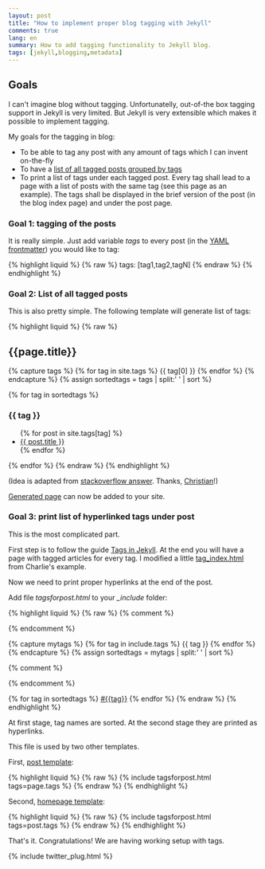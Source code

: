 ```yaml
---
layout: post
title: "How to implement proper blog tagging with Jekyll"
comments: true
lang: en
summary: How to add tagging functionality to Jekyll blog.
tags: [jekyll,blogging,metadata]
---
```


<h2>Goals</h2>

I can't imagine blog without tagging. Unfortunatelly, out-of-the box tagging support in Jekyll is very limited. But Jekyll is very extensible which makes it possible to implement tagging.

My goals for the tagging in blog:

+ To be able to tag any post with any amount of tags which I can invent on-the-fly
+ To have a [list of all tagged posts grouped by tags]({{site.baseurl}}/tags/)
+ To print a list of tags under each tagged post. Every tag shall lead to a page with a list of posts with the same tag (see this page as an example). The tags shall be displayed in the brief version of the post (in the blog index page) and under the post page.

<!--break-->

<h3>Goal 1: tagging of the posts</h3>

It is really simple. Just add variable *tags* to every post (in the [YAML frontmatter](http://jekyllrb.com/docs/frontmatter/)) you would like to tag:

{% highlight liquid %}
{% raw %}
tags: [tag1,tag2,tagN]
{% endraw %}
{% endhighlight %}

<h3>Goal 2: List of all tagged posts</h3>
This is also pretty simple. The following template will generate list of tags:

{% highlight liquid %}
{% raw %}
<h2>{{page.title}}</h2>

{% capture tags %}
  {% for tag in site.tags %}
    {{ tag[0] }}
  {% endfor %}
{% endcapture %}
{% assign sortedtags = tags | split:' ' | sort %}

{% for tag in sortedtags %}
  <h3 id="{{ tag | escape }}">{{ tag }}</h3>
  <ul>
  {% for post in site.tags[tag] %}
    <li><a href="{{site.baseurl}}{{ post.url }}">{{ post.title }}</a></li>
  {% endfor %}
  </ul>
{% endfor %}
{% endraw %}
{% endhighlight %}

(Idea is adapted from [stackoverflow answer](http://stackoverflow.com/a/21002505). Thanks, [Christian](http://stackoverflow.com/users/6884/christian-specht)!)

[Generated page]({{site.baseurl}}/tags/) can now be added to your site.

<h3> Goal 3: print list of hyperlinked tags under post</h3>

This is the most complicated part.

First step is to follow the guide [Tags in Jekyll](http://charliepark.org/tags-in-jekyll/). At the end you will have a page with tagged articles for every tag.
I modified a little [tag_index.html](https://github.com/vitalyrepin/vrepinblog/blob/master/_layouts/tag_index.html) from Charlie's example.

Now we need to print proper hyperlinks at the end of the post.

Add file *tagsforpost.html* to your *_include* folder:

{% highlight liquid %}
{% raw %}
{% comment %}
<!-- Getting and sorting tags alphabetically -->
{% endcomment %}

{% capture mytags %}
  {% for tag in include.tags %}
    {{ tag }}
  {% endfor %}
{% endcapture %}
{% assign sortedtags = mytags | split:' ' | sort %}

{% comment %}
<!-- Tags output: Name + link to the page with list of all the posts with the same tag -->
{% endcomment %}

{% for tag in sortedtags %}
<a href="{{ site.baseurl }}/tag/{{tag}}">#{{tag}}</a>
{% endfor %}
{% endraw %}
{% endhighlight %}


At first stage, tag names are sorted. At the second stage they are printed as hyperlinks.

This file is used by two other templates.

First, [post template](https://github.com/vitalyrepin/vrepinblog/blob/master/_layouts/post.html):

{% highlight liquid %}
{% raw %}
{% include tagsforpost.html tags=page.tags %}
{% endraw %}
{% endhighlight %}

Second, [homepage template](https://github.com/vitalyrepin/vrepinblog/blob/master/index.html):

{% highlight liquid %}
{% raw %}
{% include tagsforpost.html tags=post.tags %}
{% endraw %}
{% endhighlight %}

That's it. Congratulations! We are having working setup with tags.

{% include twitter_plug.html %}
